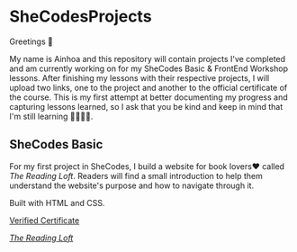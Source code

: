 # SheCodesProjects
Greetings 👋

My name is Ainhoa and this repository will contain projects I've completed and am currently working on for my SheCodes Basic & FrontEnd Workshop lessons. After finishing my lessons with their respective projects, I will upload two links, one to the project and another to the official certificate of the course.
This is my first attempt at better documenting my progress and capturing lessons learned, so I ask that you be kind and keep in mind that I'm still learning 👩🏼‍💻😀.

## SheCodes Basic
For my first project in SheCodes, I build a website for book lovers❤️ called *The Reading Loft*. Readers will find a small introduction to help them understand the website's purpose and how to navigate through it.

Built with HTML and CSS.

[Verified Certificate](https://www.shecodes.io/certificates/eec372f55e59ee37a10077322280a0f1?_gl=1*1fbyxif*_gcl_aw*R0NMLjE3MjU5NjQyNzMuQ2owS0NRandsYS1oQmhEN0FSSXNBTTl0UUt1QWQyQU9UNUVDZzBZLVp2eEdXVWx0eFVTX2tXWWZPTHZnbG5GWkVMbDdIaUVVaW5HelNERWFBdHBTRUFMd193Y0I.*_gcl_au*MTA1MjIzMjI3Mi4xNzI1NjI0MjI4)

[*The Reading Loft*](https://www.shecodes.io/cohorts/1335/projects/2273756?_gl=1*5vod0s*_gcl_aw*R0NMLjE3MjU5NjQyNzMuQ2owS0NRandsYS1oQmhEN0FSSXNBTTl0UUt1QWQyQU9UNUVDZzBZLVp2eEdXVWx0eFVTX2tXWWZPTHZnbG5GWkVMbDdIaUVVaW5HelNERWFBdHBTRUFMd193Y0I.*_gcl_au*MTA1MjIzMjI3Mi4xNzI1NjI0MjI4)

